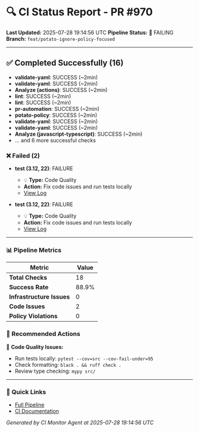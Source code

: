 # 🔍 CI Status Report - PR #970

**Last Updated:** 2025-07-28 19:14:56 UTC
**Pipeline Status:** 🔴 FAILING
**Branch:** `feat/potato-ignore-policy-focused`

---

## ✅ Completed Successfully (16)

- **validate-yaml**: SUCCESS (~2min)
- **validate-yaml**: SUCCESS (~2min)
- **Analyze (actions)**: SUCCESS (~2min)
- **lint**: SUCCESS (~2min)
- **lint**: SUCCESS (~2min)
- **pr-automation**: SUCCESS (~2min)
- **potato-policy**: SUCCESS (~2min)
- **validate-yaml**: SUCCESS (~2min)
- **validate-yaml**: SUCCESS (~2min)
- **Analyze (javascript-typescript)**: SUCCESS (~2min)
- ... and 6 more successful checks

### ❌ Failed (2)

- **test (3.12, 22)**: FAILURE

    - 💡 **Type:** Code Quality
    - **Action:** Fix code issues and run tests locally
    - [View Log](https://github.com/theangrygamershowproductions/DevOnboarder/actions/runs/16582248794/job/46900673509)

- **test (3.12, 22)**: FAILURE

    - 💡 **Type:** Code Quality
    - **Action:** Fix code issues and run tests locally
    - [View Log](https://github.com/theangrygamershowproductions/DevOnboarder/actions/runs/16582248522/job/46900667429)

---

### 📊 Pipeline Metrics

| Metric | Value |
|--------|-------|
| **Total Checks** | 18 |
| **Success Rate** | 88.9% |
| **Infrastructure Issues** | 0 |
| **Code Issues** | 2 |
| **Policy Violations** | 0 |

### 🎯 Recommended Actions

📝 **Code Quality Issues:**

- Run tests locally: `pytest --cov=src --cov-fail-under=95`
- Check formatting: `black . && ruff check .`
- Review type checking: `mypy src/`

---

### 🔗 Quick Links

- [Full Pipeline](https://github.com/theangrygamershowproductions/DevOnboarder/pull/970)
- [CI Documentation](https://github.com/theangrygamershowproductions/DevOnboarder/blob/main/docs/ci-troubleshooting.md)

*Generated by CI Monitor Agent at 2025-07-28 19:14:56 UTC*
